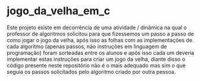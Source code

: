 # jogo_da_velha_em_c
Este projeto existe em decorrência de uma atividade / dinâmica na qual o professor de algoritmos solicitou para que fizessemos um passo a passo de como jogar o jogo da velha, após isso as folhas com as implementações de cada algoritmo (apenas passos, não instruções em linguagem de programação) foram sorteadas entre os alunos e após isso cada um deveria implementar estas instruções para criar um jogo da velha, diante disso o código presente neste repositório não é o mais adequado mas sim o que seguia os passos solicitados pelo algoritmo criado por outra pessoa.

